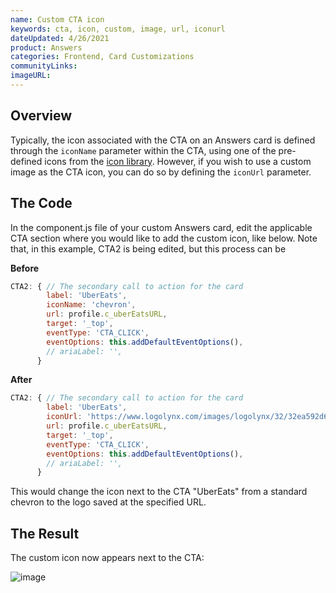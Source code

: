 ```yaml
---
name: Custom CTA icon
keywords: cta, icon, custom, image, url, iconurl
dateUpdated: 4/26/2021
product: Answers
categories: Frontend, Card Customizations
communityLinks:
imageURL:
---
```


## Overview
Typically, the icon associated with the CTA on an Answers card is defined through the ```iconName``` parameter within the CTA, using one of the pre-defined icons from the [icon library](https://github.com/yext/answers-search-ui#icon-component). However, if you wish to use a custom image as the CTA icon, you can do so by defining the ```iconUrl``` parameter.

## The Code
In the component.js file of your custom Answers card, edit the applicable CTA section where you would like to add the custom icon, like below. Note that, in this example, CTA2 is being edited, but this process can be 

**Before**

```js
CTA2: { // The secondary call to action for the card
        label: 'UberEats',
        iconName: 'chevron',
        url: profile.c_uberEatsURL,
        target: '_top',
        eventType: 'CTA_CLICK',
        eventOptions: this.addDefaultEventOptions(),
        // ariaLabel: '',
      }
```

**After**

```js
CTA2: { // The secondary call to action for the card
        label: 'UberEats',
        iconUrl: 'https://www.logolynx.com/images/logolynx/32/32ea592d61673edf18f39f3d8f9c1d4f.png',
        url: profile.c_uberEatsURL,
        target: '_top',
        eventType: 'CTA_CLICK',
        eventOptions: this.addDefaultEventOptions(),
        // ariaLabel: '',
      }
```
This would change the icon next to the CTA "UberEats" from a standard chevron to the logo saved at the specified URL.

## The Result

The custom icon now appears next to the CTA:

![image](https://user-images.githubusercontent.com/77289753/116117673-80b56000-a68a-11eb-80c2-38a78eb650a5.png)
